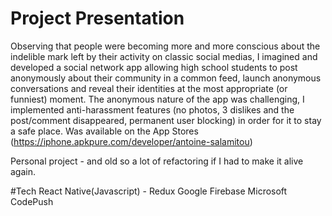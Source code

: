 # Project Presentation

Observing that people were becoming more and more conscious about the indelible mark left by their activity on classic social medias, I imagined and developed a social network app allowing high school students to post anonymously about their community in a common feed, launch anonymous conversations and reveal their identities at the most appropriate (or funniest) moment. The anonymous nature of the app was challenging, I implemented anti-harassment features (no photos, 3 dislikes and the post/comment disappeared, permanent user blocking) in order for it to stay a safe place. Was available on the App Stores (https://iphone.apkpure.com/developer/antoine-salamitou)

Personal project - and old so a lot of refactoring if I had to make it alive again.

#Tech 
React Native(Javascript) - Redux
Google Firebase 
Microsoft CodePush

